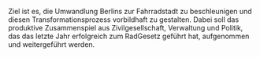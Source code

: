 Ziel ist es, die Umwandlung Berlins zur Fahrradstadt zu beschleunigen und diesen Transformationsprozess vorbildhaft zu gestalten. Dabei soll das produktive Zusammenspiel aus Zivilgesellschaft, Verwaltung und Politik, das das letzte Jahr erfolgreich zum RadGesetz geführt hat, aufgenommen und weitergeführt werden.
